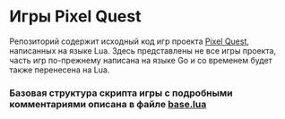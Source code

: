 # Игры Pixel Quest

Репозиторий содержит исходный код игр проекта [Pixel Quest](https://pixelquest.ru), написанных на языке Lua.
Здесь представлены не все игры проекта, часть игр по-прежнему написана на языке Go и со временем будет также перенесена на Lua.

### Базовая структура скрипта игры с подробными комментариями описана в файле [base.lua](https://github.com/Pixel-Quest/pixel-games/blob/main/base.lua)
